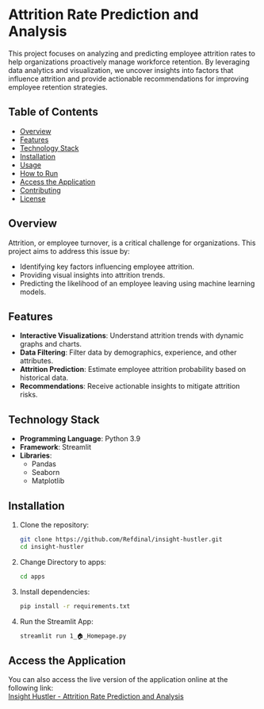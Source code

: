 # Attrition Rate Prediction and Analysis

This project focuses on analyzing and predicting employee attrition rates to help organizations proactively manage workforce retention. By leveraging data analytics and visualization, we uncover insights into factors that influence attrition and provide actionable recommendations for improving employee retention strategies.

## Table of Contents

- [Overview](#overview)
- [Features](#features)
- [Technology Stack](#technology-stack)
- [Installation](#installation)
- [Usage](#usage)
- [How to Run](#how-to-run)
- [Access the Application](#access-the-application)
- [Contributing](#contributing)
- [License](#license)

## Overview

Attrition, or employee turnover, is a critical challenge for organizations. This project aims to address this issue by:

- Identifying key factors influencing employee attrition.
- Providing visual insights into attrition trends.
- Predicting the likelihood of an employee leaving using machine learning models.

## Features

- **Interactive Visualizations**: Understand attrition trends with dynamic graphs and charts.
- **Data Filtering**: Filter data by demographics, experience, and other attributes.
- **Attrition Prediction**: Estimate employee attrition probability based on historical data.
- **Recommendations**: Receive actionable insights to mitigate attrition risks.

## Technology Stack

- **Programming Language**: Python 3.9
- **Framework**: Streamlit
- **Libraries**:
  - Pandas
  - Seaborn
  - Matplotlib

## Installation

1. Clone the repository:
   ```bash
   git clone https://github.com/Refdinal/insight-hustler.git
   cd insight-hustler
   ```
2. Change Directory to apps:
   ```bash
   cd apps
   ```
3. Install dependencies:
   ```bash
   pip install -r requirements.txt
   ```
4. Run the Streamlit App:
   ```bash
   streamlit run 1_🏠_Homepage.py
   ```

## Access the Application

You can also access the live version of the application online at the following link:  
[Insight Hustler - Attrition Rate Prediction and Analysis](https://insight-hustler.streamlit.app/)
